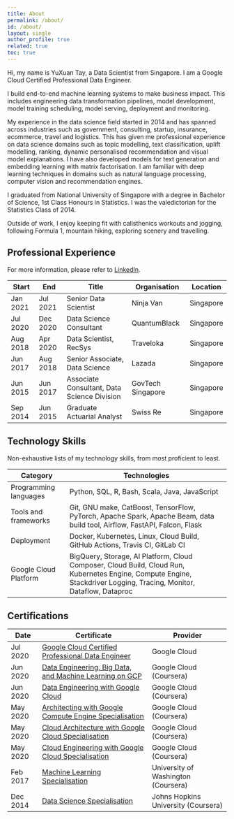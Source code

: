 ```yaml
---
title: About
permalink: /about/
id: /about/
layout: single
author_profile: true
related: true
toc: true
---
```


Hi, my name is YuXuan Tay, a Data Scientist from Singapore.
I am a Google Cloud Certified Professional Data Engineer.

I build end-to-end machine learning systems to make business impact.
This includes engineering data transformation pipelines, model development,
model training scheduling, model serving, deployment and monitoring.

My experience in the data science field started in 2014
and has spanned across industries such as government, consulting, 
startup, insurance, ecommerce, travel and logistics.
This has given me professional experience on data science domains
such as topic modelling, text classification, uplift modelling, ranking,
dynamic personalised recommendation and visual model explanations.
I have also developed models for text generation
and embedding learning with matrix factorisation.
I am familiar with deep learning techniques in domains
such as natural language processing, computer vision
and recommendation engines.

I graduated from National University of Singapore with a degree in
Bachelor of Science, 1st Class Honours in Statistics.
I was the valedictorian for the Statistics Class of 2014.

Outside of work, I enjoy keeping fit with calisthenics workouts and jogging,
following Formula 1, mountain hiking, exploring scenery and travelling.

## Professional Experience

For more information, please refer to [LinkedIn][linkedin].

| Start    | End      | Title                                       | Organisation      | Location  |
| -------- | -------- | ------------------------------------------- | ----------------- | --------- |
| Jan 2021 | Jul 2021 | Senior Data Scientist                       | Ninja Van         | Singapore |
| Jul 2020 | Dec 2020 | Data Science Consultant                     | QuantumBlack      | Singapore |
| Aug 2018 | Apr 2020 | Data Scientist, RecSys                      | Traveloka         | Singapore |
| Jun 2017 | Aug 2018 | Senior Associate, Data Science              | Lazada            | Singapore |
| Jun 2015 | Jun 2017 | Associate Consultant, Data Science Division | GovTech Singapore | Singapore |
| Sep 2014 | Jun 2015 | Graduate Actuarial Analyst                  | Swiss Re          | Singapore |

## Technology Skills

Non-exhaustive lists of my technology skills, from most proficient to least.

| Category              | Technologies                                                                                                                                                         |
| --------------------- | -------------------------------------------------------------------------------------------------------------------------------------------------------------------- |
| Programming languages | Python, SQL, R, Bash, Scala, Java, JavaScript                                                                                                                        |
| Tools and frameworks  | Git, GNU make, CatBoost, TensorFlow, PyTorch, Apache Spark, Apache Beam, data build tool, Airflow, FastAPI, Falcon, Flask                                                                      |
| Deployment            | Docker, Kubernetes, Linux, Cloud Build, GitHub Actions, Travis CI, GitLab CI                                                                                         |
| Google Cloud Platform | BigQuery, Storage, AI Platform, Cloud Composer, Cloud Build, Cloud Run, Kubernetes Engine, Compute Engine, Stackdriver Logging, Tracing, Monitor, Dataflow, Dataproc |

## Certifications

| Date     | Certificate                                                             | Provider                            |
| -------- | ----------------------------------------------------------------------- | ----------------------------------- |
| Jul 2020 | [Google Cloud Certified Professional Data Engineer][pde-gcp]            | Google Cloud                        |
| Jun 2020 | [Data Engineering, Big Data, and Machine Learning on GCP][debdml-gcp]   | Google Cloud (Coursera)             |
| Jun 2020 | [Data Engineering with Google Cloud][de-gcp]                            | Google Cloud (Coursera)             |
| May 2020 | [Architecting with Google Compute Engine Specialisation][architect-gce] | Google Cloud (Coursera)             |
| May 2020 | [Cloud Architecture with Google Cloud Specialisation][architect-gcp]    | Google Cloud (Coursera)             |
| May 2020 | [Cloud Engineering with Google Cloud Specialisation][engineer-gcp]      | Google Cloud (Coursera)             |
| Feb 2017 | [Machine Learning Specialisation][ml-uwash]                             | University of Washington (Coursera) |
| Dec 2014 | [Data Science Specialisation][ds-jhu]                                   | Johns Hopkins University (Coursera) |

[linkedin]: https://linkedin.com/in/yxtay/
[debdml-gcp]: https://www.coursera.org/account/accomplishments/specialization/8C6HRLEGU7UP
[de-gcp]: https://www.coursera.org/account/accomplishments/professional-cert/YALL6NL6Z3Q3
[architect-gce]: https://www.coursera.org/account/accomplishments/specialization/SFEPZZJTKHZN
[architect-gcp]: https://www.coursera.org/account/accomplishments/professional-cert/WQ3YHDAUPLNR
[engineer-gcp]: https://www.coursera.org/account/accomplishments/professional-cert/3YWGSEP6SLR5
[ml-uwash]: https://www.coursera.org/account/accomplishments/specialization/A5XP8XBL4LLH
[ds-jhu]: https://www.coursera.org/account/accomplishments/specialization/7RcZBonkEe
[pde-gcp]: https://www.credential.net/998cc1c0-c0e6-425f-ba95-a5f6a44c08df
